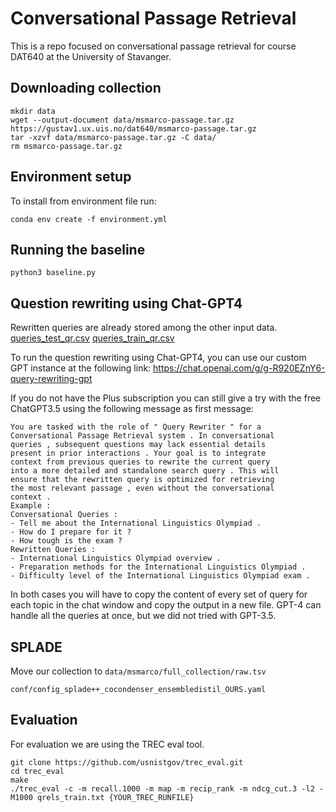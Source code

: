 # Conversational Passage Retrieval

This is a repo focused on conversational passage retrieval for course DAT640 at the University of Stavanger. 

## Downloading collection
```
mkdir data
wget --output-document data/msmarco-passage.tar.gz https://gustav1.ux.uis.no/dat640/msmarco-passage.tar.gz
tar -xzvf data/msmarco-passage.tar.gz -C data/
rm msmarco-passage.tar.gz
```

## Environment setup

To install from environment file run:
```
conda env create -f environment.yml
```

## Running the baseline

```
python3 baseline.py
```

## Question rewriting using Chat-GPT4

Rewritten queries are already stored among the other input data.
[queries_test_qr.csv](data%2Fqueries_test_qr.csv)
[queries_train_qr.csv](data%2Fqueries_train_qr.csv)


To run the question rewriting using Chat-GPT4, you can use our custom GPT instance at the following link: https://chat.openai.com/g/g-R920EZnY6-query-rewriting-gpt

If you do not have the Plus subscription you can still give a try with the free ChatGPT3.5 using the following message as first message:
``` 
You are tasked with the role of " Query Rewriter " for a
Conversational Passage Retrieval system . In conversational
queries , subsequent questions may lack essential details
present in prior interactions . Your goal is to integrate
context from previous queries to rewrite the current query
into a more detailed and standalone search query . This will
ensure that the rewritten query is optimized for retrieving
the most relevant passage , even without the conversational
context .
Example :
Conversational Queries :
- Tell me about the International Linguistics Olympiad .
- How do I prepare for it ?
- How tough is the exam ?
Rewritten Queries :
- International Linguistics Olympiad overview .
- Preparation methods for the International Linguistics Olympiad .
- Difficulty level of the International Linguistics Olympiad exam .
```

In both cases you will have to copy the content of every set of query for each topic in the chat window and copy the output in a new file. GPT-4 can handle all the queries at once, but we did not tried with GPT-3.5.

## SPLADE



Move our collection to `data/msmarco/full_collection/raw.tsv`


```
conf/config_splade++_cocondenser_ensembledistil_OURS.yaml
```

## Evaluation

For evaluation we are using the TREC eval tool.

```
git clone https://github.com/usnistgov/trec_eval.git
cd trec_eval
make
./trec_eval -c -m recall.1000 -m map -m recip_rank -m ndcg_cut.3 -l2 -M1000 qrels_train.txt {YOUR_TREC_RUNFILE}
```
